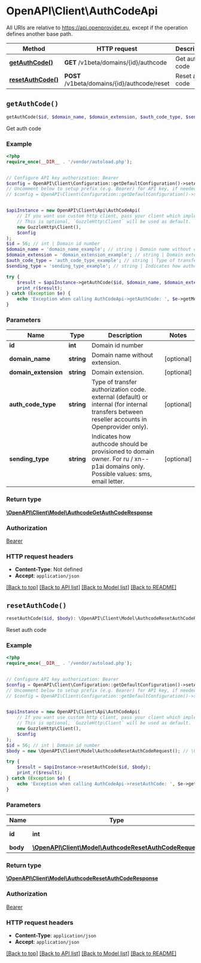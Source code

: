 # OpenAPI\Client\AuthCodeApi

All URIs are relative to https://api.openprovider.eu, except if the operation defines another base path.

| Method | HTTP request | Description |
| ------------- | ------------- | ------------- |
| [**getAuthCode()**](AuthCodeApi.md#getAuthCode) | **GET** /v1beta/domains/{id}/authcode | Get auth code |
| [**resetAuthCode()**](AuthCodeApi.md#resetAuthCode) | **POST** /v1beta/domains/{id}/authcode/reset | Reset auth code |


## `getAuthCode()`

```php
getAuthCode($id, $domain_name, $domain_extension, $auth_code_type, $sending_type): \OpenAPI\Client\Model\AuthcodeGetAuthCodeResponse
```

Get auth code

### Example

```php
<?php
require_once(__DIR__ . '/vendor/autoload.php');


// Configure API key authorization: Bearer
$config = OpenAPI\Client\Configuration::getDefaultConfiguration()->setApiKey('Authorization', 'YOUR_API_KEY');
// Uncomment below to setup prefix (e.g. Bearer) for API key, if needed
// $config = OpenAPI\Client\Configuration::getDefaultConfiguration()->setApiKeyPrefix('Authorization', 'Bearer');


$apiInstance = new OpenAPI\Client\Api\AuthCodeApi(
    // If you want use custom http client, pass your client which implements `GuzzleHttp\ClientInterface`.
    // This is optional, `GuzzleHttp\Client` will be used as default.
    new GuzzleHttp\Client(),
    $config
);
$id = 56; // int | Domain id number
$domain_name = 'domain_name_example'; // string | Domain name without extension.
$domain_extension = 'domain_extension_example'; // string | Domain extension.
$auth_code_type = 'auth_code_type_example'; // string | Type of transfer authorization code. external (default) or internal (for internal transfers between reseller accounts in Openprovider only).
$sending_type = 'sending_type_example'; // string | Indicates how authcode should be provisioned to domain owner. For ru / xn--p1ai domains only. Possible values: sms, email letter.

try {
    $result = $apiInstance->getAuthCode($id, $domain_name, $domain_extension, $auth_code_type, $sending_type);
    print_r($result);
} catch (Exception $e) {
    echo 'Exception when calling AuthCodeApi->getAuthCode: ', $e->getMessage(), PHP_EOL;
}
```

### Parameters

| Name | Type | Description  | Notes |
| ------------- | ------------- | ------------- | ------------- |
| **id** | **int**| Domain id number | |
| **domain_name** | **string**| Domain name without extension. | [optional] |
| **domain_extension** | **string**| Domain extension. | [optional] |
| **auth_code_type** | **string**| Type of transfer authorization code. external (default) or internal (for internal transfers between reseller accounts in Openprovider only). | [optional] |
| **sending_type** | **string**| Indicates how authcode should be provisioned to domain owner. For ru / xn--p1ai domains only. Possible values: sms, email letter. | [optional] |

### Return type

[**\OpenAPI\Client\Model\AuthcodeGetAuthCodeResponse**](../Model/AuthcodeGetAuthCodeResponse.md)

### Authorization

[Bearer](../../README.md#Bearer)

### HTTP request headers

- **Content-Type**: Not defined
- **Accept**: `application/json`

[[Back to top]](#) [[Back to API list]](../../README.md#endpoints)
[[Back to Model list]](../../README.md#models)
[[Back to README]](../../README.md)

## `resetAuthCode()`

```php
resetAuthCode($id, $body): \OpenAPI\Client\Model\AuthcodeResetAuthCodeResponse
```

Reset auth code

### Example

```php
<?php
require_once(__DIR__ . '/vendor/autoload.php');


// Configure API key authorization: Bearer
$config = OpenAPI\Client\Configuration::getDefaultConfiguration()->setApiKey('Authorization', 'YOUR_API_KEY');
// Uncomment below to setup prefix (e.g. Bearer) for API key, if needed
// $config = OpenAPI\Client\Configuration::getDefaultConfiguration()->setApiKeyPrefix('Authorization', 'Bearer');


$apiInstance = new OpenAPI\Client\Api\AuthCodeApi(
    // If you want use custom http client, pass your client which implements `GuzzleHttp\ClientInterface`.
    // This is optional, `GuzzleHttp\Client` will be used as default.
    new GuzzleHttp\Client(),
    $config
);
$id = 56; // int | Domain id number
$body = new \OpenAPI\Client\Model\AuthcodeResetAuthCodeRequest(); // \OpenAPI\Client\Model\AuthcodeResetAuthCodeRequest

try {
    $result = $apiInstance->resetAuthCode($id, $body);
    print_r($result);
} catch (Exception $e) {
    echo 'Exception when calling AuthCodeApi->resetAuthCode: ', $e->getMessage(), PHP_EOL;
}
```

### Parameters

| Name | Type | Description  | Notes |
| ------------- | ------------- | ------------- | ------------- |
| **id** | **int**| Domain id number | |
| **body** | [**\OpenAPI\Client\Model\AuthcodeResetAuthCodeRequest**](../Model/AuthcodeResetAuthCodeRequest.md)|  | |

### Return type

[**\OpenAPI\Client\Model\AuthcodeResetAuthCodeResponse**](../Model/AuthcodeResetAuthCodeResponse.md)

### Authorization

[Bearer](../../README.md#Bearer)

### HTTP request headers

- **Content-Type**: `application/json`
- **Accept**: `application/json`

[[Back to top]](#) [[Back to API list]](../../README.md#endpoints)
[[Back to Model list]](../../README.md#models)
[[Back to README]](../../README.md)
